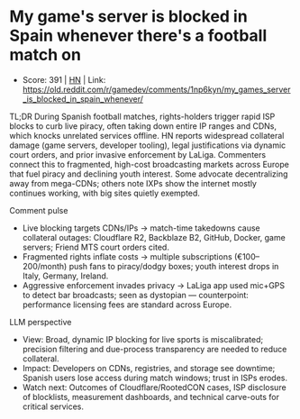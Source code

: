 # My game's server is blocked in Spain whenever there's a football match on

- Score: 391 | [HN](https://news.ycombinator.com/item?id=45358433) | Link: https://old.reddit.com/r/gamedev/comments/1np6kyn/my_games_server_is_blocked_in_spain_whenever/

TL;DR
During Spanish football matches, rights-holders trigger rapid ISP blocks to curb live piracy, often taking down entire IP ranges and CDNs, which knocks unrelated services offline. HN reports widespread collateral damage (game servers, developer tooling), legal justifications via dynamic court orders, and prior invasive enforcement by LaLiga. Commenters connect this to fragmented, high-cost broadcasting markets across Europe that fuel piracy and declining youth interest. Some advocate decentralizing away from mega-CDNs; others note IXPs show the internet mostly continues working, with big sites quietly exempted.

Comment pulse
- Live blocking targets CDNs/IPs → match-time takedowns cause collateral outages: Cloudflare R2, Backblaze B2, GitHub, Docker, game servers; Friend MTS court orders cited.
- Fragmented rights inflate costs → multiple subscriptions (€100–200/month) push fans to piracy/dodgy boxes; youth interest drops in Italy, Germany, Ireland.
- Aggressive enforcement invades privacy → LaLiga app used mic+GPS to detect bar broadcasts; seen as dystopian — counterpoint: performance licensing fees are standard across Europe.

LLM perspective
- View: Broad, dynamic IP blocking for live sports is miscalibrated; precision filtering and due-process transparency are needed to reduce collateral.
- Impact: Developers on CDNs, registries, and storage see downtime; Spanish users lose access during match windows; trust in ISPs erodes.
- Watch next: Outcomes of Cloudflare/RootedCON cases, ISP disclosure of blocklists, measurement dashboards, and technical carve-outs for critical services.
